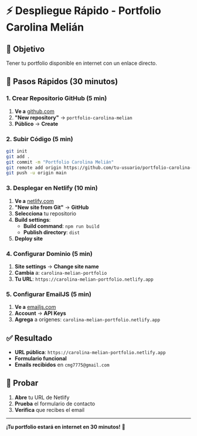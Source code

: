 # ⚡ Despliegue Rápido - Portfolio Carolina Melián

## 🎯 **Objetivo**
Tener tu portfolio disponible en internet con un enlace directo.

## 🚀 **Pasos Rápidos (30 minutos)**

### **1. Crear Repositorio GitHub (5 min)**
1. **Ve a** [github.com](https://github.com)
2. **"New repository"** → `portfolio-carolina-melian`
3. **Público** → **Create**

### **2. Subir Código (5 min)**
```bash
git init
git add .
git commit -m "Portfolio Carolina Melián"
git remote add origin https://github.com/tu-usuario/portfolio-carolina-melian.git
git push -u origin main
```

### **3. Desplegar en Netlify (10 min)**
1. **Ve a** [netlify.com](https://netlify.com)
2. **"New site from Git"** → **GitHub**
3. **Selecciona** tu repositorio
4. **Build settings**:
   - **Build command**: `npm run build`
   - **Publish directory**: `dist`
5. **Deploy site**

### **4. Configurar Dominio (5 min)**
1. **Site settings** → **Change site name**
2. **Cambia** a: `carolina-melian-portfolio`
3. **Tu URL**: `https://carolina-melian-portfolio.netlify.app`

### **5. Configurar EmailJS (5 min)**
1. **Ve a** [emailjs.com](https://emailjs.com)
2. **Account** → **API Keys**
3. **Agrega** a orígenes: `carolina-melian-portfolio.netlify.app`

## ✅ **Resultado**
- **URL pública**: `https://carolina-melian-portfolio.netlify.app`
- **Formulario funcional**
- **Emails recibidos** en `cmg7775@gmail.com`

## 🧪 **Probar**
1. **Abre** tu URL de Netlify
2. **Prueba** el formulario de contacto
3. **Verifica** que recibes el email

---

**¡Tu portfolio estará en internet en 30 minutos!** 🚀


